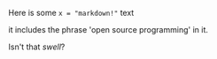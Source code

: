 Here is some  `x = "markdown!"` text

it includes the phrase 'open source programming' in it.

Isn't that *swell*?